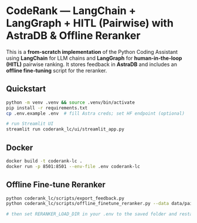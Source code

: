 # CodeRank — LangChain + LangGraph + HITL (Pairwise) with AstraDB & Offline Reranker

This is a **from‑scratch implementation** of the Python Coding Assistant using **LangChain** for LLM chains and **LangGraph** for **human‑in‑the‑loop (HITL)** pairwise ranking. It stores feedback in **AstraDB** and includes an **offline fine‑tuning** script for the reranker.

## Quickstart

```bash
python -m venv .venv && source .venv/bin/activate
pip install -r requirements.txt
cp .env.example .env  # fill Astra creds; set HF endpoint (optional)

# run Streamlit UI
streamlit run coderank_lc/ui/streamlit_app.py
```

## Docker

```bash
docker build -t coderank-lc .
docker run -p 8501:8501 --env-file .env coderank-lc
```

## Offline Fine‑tune Reranker

```bash
python coderank_lc/scripts/export_feedback.py
python coderank_lc/scripts/offline_finetune_reranker.py --data data/pairs.jsonl --out models/reranker-ft/offline-$(date +%Y%m%d-%H%M%S)

# then set RERANKER_LOAD_DIR in your .env to the saved folder and restart the UI
```
